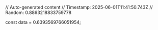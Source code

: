// Auto-generated content
// Timestamp: 2025-06-01T11:41:50.743Z
// Random: 0.8863218833759778

const data = 0.6393569766051954;